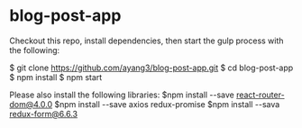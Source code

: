 # blog-post-app

Checkout this repo, install dependencies, then start the gulp process with the following:

$ git clone https://github.com/ayang3/blog-post-app.git
$ cd blog-post-app
$ npm install
$ npm start

Please also install the following libraries:
$npm install --save react-router-dom@4.0.0
$npm install --save axios redux-promise
$npm install --sava redux-form@6.6.3
